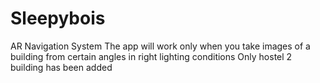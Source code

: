 # Sleepybois
AR Navigation System
The app will work only when you take images of a building from certain angles in right lighting conditions
Only hostel 2 building has been added
